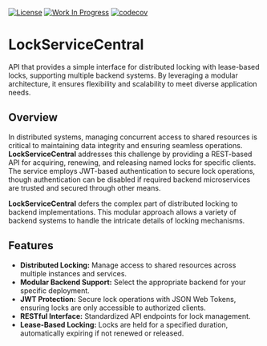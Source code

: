 [![License](https://img.shields.io/badge/License-Apache%202.0-blue.svg)](https://opensource.org/licenses/Apache-2.0) [![Work In Progress](https://img.shields.io/badge/Status-Work%20In%20Progress-yellow)](https://guide.unitvectorylabs.com/bestpractices/status/#work-in-progress) [![codecov](https://codecov.io/gh/UnitVectorY-Labs/LockServiceCentral/graph/badge.svg?token=43dxfrEyrp)](https://codecov.io/gh/UnitVectorY-Labs/LockServiceCentral)

# LockServiceCentral

API that provides a simple interface for distributed locking with lease-based locks, supporting multiple backend systems. By leveraging a modular architecture, it ensures flexibility and scalability to meet diverse application needs.

## Overview

In distributed systems, managing concurrent access to shared resources is critical to maintaining data integrity and ensuring seamless operations. **LockServiceCentral** addresses this challenge by providing a REST-based API for acquiring, renewing, and releasing named locks for specific clients. The service employs JWT-based authentication to secure lock operations, though authentication can be disabled if required backend microservices are trusted and secured through other means.

**LockServiceCentral** defers the complex part of distributed locking to backend implementations. This modular approach allows a variety of backend systems to handle the intricate details of locking mechanisms.

## Features

- **Distributed Locking:** Manage access to shared resources across multiple instances and services.
- **Modular Backend Support:** Select the appropriate backend for your specific deployment.
- **JWT Protection:** Secure lock operations with JSON Web Tokens, ensuring locks are only accessible to authorized clients.
- **RESTful Interface:** Standardized API endpoints for lock management.
- **Lease-Based Locking:** Locks are held for a specified duration, automatically expiring if not renewed or released.
